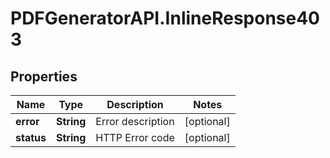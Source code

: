 # PDFGeneratorAPI.InlineResponse403

## Properties

Name | Type | Description | Notes
------------ | ------------- | ------------- | -------------
**error** | **String** | Error description | [optional] 
**status** | **String** | HTTP Error code | [optional] 


